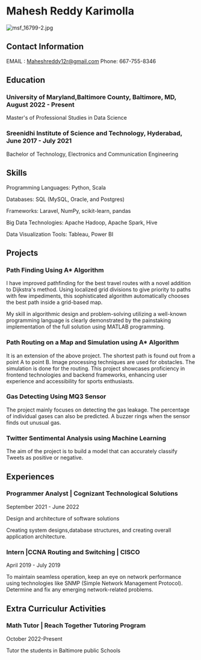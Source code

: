 # Mahesh Reddy Karimolla

![msf_16799-2.jpg](attachment:msf_16799-2.jpg)


## Contact Information
EMAIL : Maheshreddy12r@gmail.com
Phone: 667-755-8346

## Education
### University of Maryland,Baltimore County, Baltimore, MD,  August 2022 - Present

Master's of Professional Studies in Data Science
 
### Sreenidhi Institute of Science and Technology, Hyderabad,  June 2017 - July 2021

Bachelor of Technology, Electronics and Communication Engineering


## Skills
Programming Languages:	Python, Scala

Databases:	SQL (MySQL, Oracle, and Postgres) 

Frameworks:	Laravel, NumPy, scikit-learn, pandas

Big Data Technologies:	Apache Hadoop, Apache Spark, Hive

Data Visualization Tools:	Tableau, Power BI


## Projects

### Path Finding Using A* Algorithm
I have improved pathfinding for the best travel routes with a novel addition to Dijkstra's method. Using localized grid divisions to give priority to paths with few impediments, this sophisticated algorithm automatically chooses the best path inside a grid-based map. 

My skill in algorithmic design and problem-solving utilizing a well-known programming language is clearly demonstrated by the painstaking implementation of the full solution using MATLAB programming.

### Path Routing on a Map and Simulation using A* Algorithm
It is an extension of the above project. The shortest path is found out from a point A to point B. Image processing techniques are used for obstacles. The simulation is done for the routing. This project showcases proficiency in frontend technologies and backend frameworks, enhancing user experience and accessibility for sports enthusiasts.

### Gas Detecting Using MQ3 Sensor
The project mainly focuses on detecting the gas leakage. The percentage of individual gases can also be predicted. A buzzer rings when the sensor finds out unusual gas.

### Twitter Sentimental Analysis using Machine Learning
The aim of the project is to build a model that can accurately classify Tweets as positive or negative.

## Experiences
### Programmer Analyst | Cognizant Technological Solutions
September 2021 - June 2022

Design and architecture of software solutions

Creating system designs,database structures, and creating overall application architecture.

### Intern |CCNA Routing and Switching | CISCO
April 2019 - July 2019

To maintain seamless operation, keep an eye on network performance using technologies like SNMP (Simple Network Management Protocol). Determine and fix any emerging network-related problems.

## Extra Curriculur Activities
### Math Tutor | Reach Together Tutoring Program
October 2022-Present

Tutor the students in Baltimore public Schools

